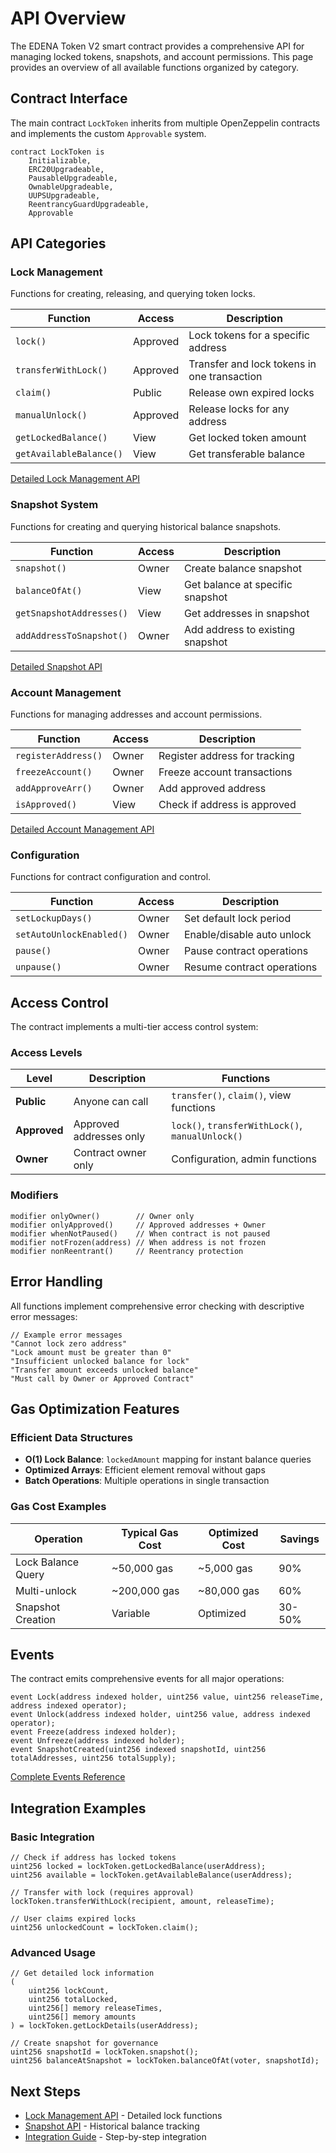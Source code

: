 # API Overview

The EDENA Token V2 smart contract provides a comprehensive API for managing locked tokens, snapshots, and account permissions. This page provides an overview of all available functions organized by category.

## Contract Interface

The main contract `LockToken` inherits from multiple OpenZeppelin contracts and implements the custom `Approvable` system.

```solidity
contract LockToken is
    Initializable,
    ERC20Upgradeable,
    PausableUpgradeable,
    OwnableUpgradeable,
    UUPSUpgradeable,
    ReentrancyGuardUpgradeable,
    Approvable
```

## API Categories

### Lock Management

Functions for creating, releasing, and querying token locks.

| Function                | Access   | Description                                 |
| ----------------------- | -------- | ------------------------------------------- |
| `lock()`                | Approved | Lock tokens for a specific address          |
| `transferWithLock()`    | Approved | Transfer and lock tokens in one transaction |
| `claim()`               | Public   | Release own expired locks                   |
| `manualUnlock()`        | Approved | Release locks for any address               |
| `getLockedBalance()`    | View     | Get locked token amount                     |
| `getAvailableBalance()` | View     | Get transferable balance                    |

[Detailed Lock Management API](lock-management.md)

### Snapshot System

Functions for creating and querying historical balance snapshots.

| Function                 | Access | Description                      |
| ------------------------ | ------ | -------------------------------- |
| `snapshot()`             | Owner  | Create balance snapshot          |
| `balanceOfAt()`          | View   | Get balance at specific snapshot |
| `getSnapshotAddresses()` | View   | Get addresses in snapshot        |
| `addAddressToSnapshot()` | Owner  | Add address to existing snapshot |

[Detailed Snapshot API](snapshot.md)

### Account Management

Functions for managing addresses and account permissions.

| Function            | Access | Description                   |
| ------------------- | ------ | ----------------------------- |
| `registerAddress()` | Owner  | Register address for tracking |
| `freezeAccount()`   | Owner  | Freeze account transactions   |
| `addApproveArr()`   | Owner  | Add approved address          |
| `isApproved()`      | View   | Check if address is approved  |

[Detailed Account Management API](account.md)

### Configuration

Functions for contract configuration and control.

| Function                 | Access | Description                |
| ------------------------ | ------ | -------------------------- |
| `setLockupDays()`        | Owner  | Set default lock period    |
| `setAutoUnlockEnabled()` | Owner  | Enable/disable auto unlock |
| `pause()`                | Owner  | Pause contract operations  |
| `unpause()`              | Owner  | Resume contract operations |

## Access Control

The contract implements a multi-tier access control system:

### Access Levels

| Level        | Description             | Functions                                        |
| ------------ | ----------------------- | ------------------------------------------------ |
| **Public**   | Anyone can call         | `transfer()`, `claim()`, view functions          |
| **Approved** | Approved addresses only | `lock()`, `transferWithLock()`, `manualUnlock()` |
| **Owner**    | Contract owner only     | Configuration, admin functions                   |

### Modifiers

```solidity
modifier onlyOwner()        // Owner only
modifier onlyApproved()     // Approved addresses + Owner
modifier whenNotPaused()    // When contract is not paused
modifier notFrozen(address) // When address is not frozen
modifier nonReentrant()     // Reentrancy protection
```

## Error Handling

All functions implement comprehensive error checking with descriptive error messages:

```solidity
// Example error messages
"Cannot lock zero address"
"Lock amount must be greater than 0"
"Insufficient unlocked balance for lock"
"Transfer amount exceeds unlocked balance"
"Must call by Owner or Approved Contract"
```

## Gas Optimization Features

### Efficient Data Structures

- **O(1) Lock Balance**: `lockedAmount` mapping for instant balance queries
- **Optimized Arrays**: Efficient element removal without gaps
- **Batch Operations**: Multiple operations in single transaction

### Gas Cost Examples

| Operation          | Typical Gas Cost | Optimized Cost | Savings |
| ------------------ | ---------------- | -------------- | ------- |
| Lock Balance Query | ~50,000 gas      | ~5,000 gas     | 90%     |
| Multi-unlock       | ~200,000 gas     | ~80,000 gas    | 60%     |
| Snapshot Creation  | Variable         | Optimized      | 30-50%  |

## Events

The contract emits comprehensive events for all major operations:

```solidity
event Lock(address indexed holder, uint256 value, uint256 releaseTime, address indexed operator);
event Unlock(address indexed holder, uint256 value, address indexed operator);
event Freeze(address indexed holder);
event Unfreeze(address indexed holder);
event SnapshotCreated(uint256 indexed snapshotId, uint256 totalAddresses, uint256 totalSupply);
```

[Complete Events Reference](events.md)

## Integration Examples

### Basic Integration

```solidity
// Check if address has locked tokens
uint256 locked = lockToken.getLockedBalance(userAddress);
uint256 available = lockToken.getAvailableBalance(userAddress);

// Transfer with lock (requires approval)
lockToken.transferWithLock(recipient, amount, releaseTime);

// User claims expired locks
uint256 unlockedCount = lockToken.claim();
```

### Advanced Usage

```solidity
// Get detailed lock information
(
    uint256 lockCount,
    uint256 totalLocked,
    uint256[] memory releaseTimes,
    uint256[] memory amounts
) = lockToken.getLockDetails(userAddress);

// Create snapshot for governance
uint256 snapshotId = lockToken.snapshot();
uint256 balanceAtSnapshot = lockToken.balanceOfAt(voter, snapshotId);
```

## Next Steps

- [Lock Management API](lock-management.md) - Detailed lock functions
- [Snapshot API](snapshot.md) - Historical balance tracking
- [Integration Guide](../guides/integration.md) - Step-by-step integration
